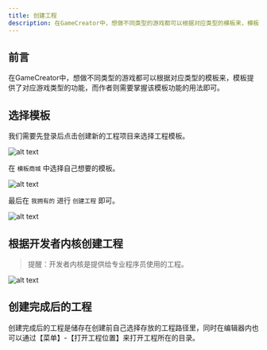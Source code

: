 ```yaml
---
title: 创建工程
description: 在GameCreator中，想做不同类型的游戏都可以根据对应类型的模板来，模板提供了对应游戏类型的功能，而作者则需要掌握该模板功能的用法即可。
---
```


## 前言

在GameCreator中，想做不同类型的游戏都可以根据对应类型的模板来，模板提供了对应游戏类型的功能，而作者则需要掌握该模板功能的用法即可。

## 选择模板

我们需要先登录后点击创建新的工程项目来选择工程模板。

![alt text](https://cdn.gcw.wiki.wiki/gcw/image/zh_hans/getting-started/3.createproject/image.png)

在 `模板商城` 中选择自己想要的模板。

![alt text](https://cdn.gcw.wiki.wiki/gcw/image/zh_hans/getting-started/3.createproject/image-1.png)

最后在 `我拥有的` 进行 `创建工程` 即可。

![alt text](https://cdn.gcw.wiki.wiki/gcw/image/zh_hans/getting-started/3.createproject/image-2.png)

## 根据开发者内核创建工程

> 提醒：开发者内核是提供给专业程序员使用的工程。

![alt text](https://cdn.gcw.wiki.wiki/gcw/image/zh_hans/getting-started/3.createproject/image-3.png)

## 创建完成后的工程

创建完成后的工程是储存在创建前自己选择存放的工程路径里，同时在编辑器内也可以通过【菜单】-【打开工程位置】来打开工程所在的目录。
